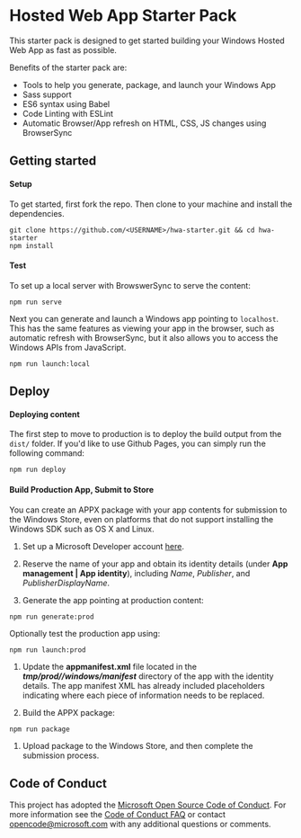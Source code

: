# Hosted Web App Starter Pack

This starter pack is designed to get started building your Windows Hosted Web App as fast as possible.

Benefits of the starter pack are:
- Tools to help you generate, package, and launch your Windows App
- Sass support
- ES6 syntax using Babel
- Code Linting with ESLint
- Automatic Browser/App refresh on HTML, CSS, JS changes using BrowserSync

## Getting started

#### Setup
To get started, first fork the repo. Then clone to your machine and install the dependencies.

```
git clone https://github.com/<USERNAME>/hwa-starter.git && cd hwa-starter
npm install
```

#### Test

To set up a local server with BrowswerSync to serve the content:

```
npm run serve
```

Next you can generate and launch a Windows app pointing to `localhost`. This has the same features as viewing your app in the browser, such as automatic refresh with BrowserSync, but it also allows you to access the Windows APIs from JavaScript.

```
npm run launch:local
```

## Deploy

#### Deploying content

The first step to move to production is to deploy the build output from the `dist/` folder. If you'd like to use Github Pages, you can simply run the following command:

```
npm run deploy
```

#### Build Production App, Submit to Store
You can create an APPX package with your app contents for submission to the Windows Store, even on platforms that do not support installing the Windows SDK such as OS X and Linux.

1. Set up a Microsoft Developer account [here](http://dev.windows.com/en-us).

1. Reserve the name of your app and obtain its identity details (under **App management | App identity**), including _Name_, _Publisher_, and _PublisherDisplayName_.

1. Generate the app pointing at production content:

```
npm run generate:prod
```

Optionally test the production app using:

```
npm run launch:prod
```

1. Update the **appmanifest.xml** file located in the **_tmp/prod/<APP-NAME>/windows/manifest_** directory of the app with the identity details. The app manifest XML has already included placeholders indicating where each piece of information needs to be replaced.

1. Build the APPX package:

```
npm run package
```

1. Upload package to the Windows Store, and then complete the submission process.

## Code of Conduct
This project has adopted the [Microsoft Open Source Code of Conduct](https://opensource.microsoft.com/codeofconduct/). For more information see the [Code of Conduct FAQ](https://opensource.microsoft.com/codeofconduct/faq/) or contact [opencode@microsoft.com](mailto:opencode@microsoft.com) with any additional questions or comments.
